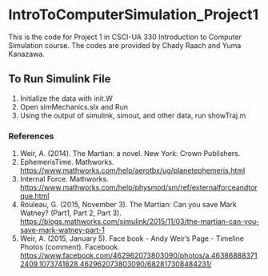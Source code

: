 # IntroToComputerSimulation_Project1
This is the code for Project 1 in CSCI-UA 330 Introduction to Computer Simulation course. The codes are provided by Chady Raach and Yuma Kanazawa.

## To Run Simulink File
1. Initialize the data with init.W 
2. Open simMechanics.slx and Run
3. Using the output of simulink, simout, and other data, run showTraj.m


### References
1. Weir, A. (2014). The Martian: a novel. New York: Crown Publishers.
2. EphemerisTime. Mathworks. https://www.mathworks.com/help/aerotbx/ug/planetephemeris.html
3. Internal Force. Mathworks. https://www.mathworks.com/help/physmod/sm/ref/externalforceandtorque.html
4. Rouleau, G. (2015, November 3). The Martian: Can you save Mark Watney? (Part1, Part 2, Part 3). https://blogs.mathworks.com/simulink/2015/11/03/the-martian-can-you-save-mark-watney-part-1
5. Weir, A. (2015, January 5). Face book - Andy Weir’s Page - Timeline Photos (comment). Facebook. https://www.facebook.com/462962073803090/photos/a.463868883712409.1073741828.462962073803090/682817308484231/
